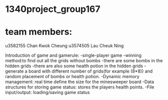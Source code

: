 # 1340project_group167
# team members:
u3582155 Chan Kwok Cheung
u3574505 Lau Cheuk Ning

Introduction of game and gamerule:
-single-player game
-winning method:to find out all the grids without bombs
-there are some bombs in the hidden grids
-there are also some health potion in the hidden grids
-generate a board with different number of grids(for example (8*8)) and random placement of bombs or health potion.
-Dynamic memory management: real time define the size for the minesweeper board
-Data structures for storing game status: stores the players health points.
-File input/output: loading/saving game status


